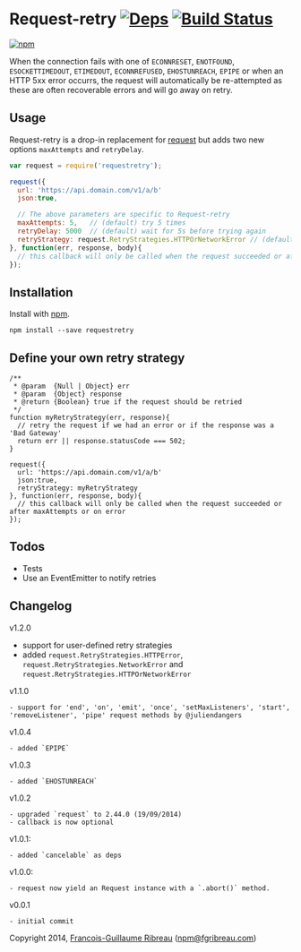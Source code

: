 # Request-retry [![Deps](https://david-dm.org/FGRibreau/node-request-retry.png)](https://david-dm.org/FGRibreau/node-request-retry) [![Build Status](https://drone.io/github.com/FGRibreau/node-request-retry/status.png)](https://drone.io/github.com/FGRibreau/node-request-retry/latest)

[![npm](https://nodei.co/npm/requestretry.png)](https://npmjs.org/package/requestretry)

When the connection fails with one of `ECONNRESET`, `ENOTFOUND`, `ESOCKETTIMEDOUT`, `ETIMEDOUT`, `ECONNREFUSED`, `EHOSTUNREACH`, `EPIPE` or when an HTTP 5xx error occurrs, the request will automatically be re-attempted as these are often recoverable errors and will go away on retry.

## Usage

Request-retry is a drop-in replacement for [request](https://github.com/mikeal/request) but adds two new options `maxAttempts` and `retryDelay`.

```javascript
var request = require('requestretry');

request({
  url: 'https://api.domain.com/v1/a/b'
  json:true,

  // The above parameters are specific to Request-retry
  maxAttempts: 5,   // (default) try 5 times
  retryDelay: 5000  // (default) wait for 5s before trying again
  retryStrategy: request.RetryStrategies.HTTPOrNetworkError // (default) retry on 5xx or network errors
}, function(err, response, body){
  // this callback will only be called when the request succeeded or after maxAttempts or on error
});
```

## Installation

Install with [npm](https://npmjs.org/package/requestretry).

    npm install --save requestretry

## Define your own retry strategy

```
/**
 * @param  {Null | Object} err
 * @param  {Object} response
 * @return {Boolean} true if the request should be retried
 */
function myRetryStrategy(err, response){
  // retry the request if we had an error or if the response was a 'Bad Gateway'
  return err || response.statusCode === 502;
}

request({
  url: 'https://api.domain.com/v1/a/b'
  json:true,
  retryStrategy: myRetryStrategy
}, function(err, response, body){
  // this callback will only be called when the request succeeded or after maxAttempts or on error
});
```

## Todos

- Tests
- Use an EventEmitter to notify retries

## Changelog

v1.2.0

  - support for user-defined retry strategies
  - added `request.RetryStrategies.HTTPError`, `request.RetryStrategies.NetworkError` and `request.RetryStrategies.HTTPOrNetworkError`

v1.1.0

    - support for 'end', 'on', 'emit', 'once', 'setMaxListeners', 'start', 'removeListener', 'pipe' request methods by @juliendangers

v1.0.4

    - added `EPIPE`

v1.0.3

    - added `EHOSTUNREACH`

v1.0.2

    - upgraded `request` to 2.44.0 (19/09/2014)
    - callback is now optional

v1.0.1: 

    - added `cancelable` as deps

v1.0.0:

    - request now yield an Request instance with a `.abort()` method.

v0.0.1 

    - initial commit

Copyright 2014, [Francois-Guillaume Ribreau](http://fgribreau.com) (npm@fgribreau.com)
